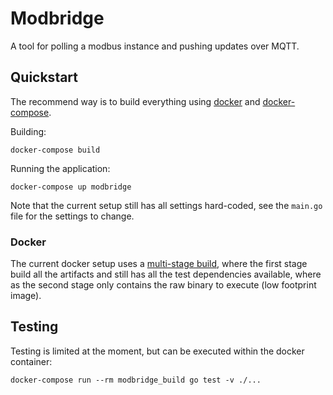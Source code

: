# Modbridge

A tool for polling a modbus instance and pushing updates over MQTT.

## Quickstart

The recommend way is to build everything using [docker] and [docker-compose].

Building:

    docker-compose build

Running the application:

    docker-compose up modbridge

Note that the current setup still has all settings hard-coded, see the `main.go` file for the settings to change.

### Docker

The current docker setup uses a [multi-stage build], where the first stage build all the artifacts and still has all the test dependencies available, where as the second stage only contains the raw binary to execute (low footprint image).

## Testing

Testing is limited at the moment, but can be executed within the docker container:

    docker-compose run --rm modbridge_build go test -v ./...


[docker]: https://docs.docker.com/get-started/
[docker-compose]: https://docs.docker.com/compose/gettingstarted/#prerequisites
[multi-stage build]: https://docs.docker.com/develop/develop-images/multistage-build/
